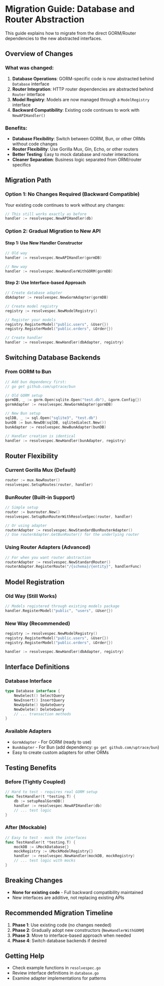 # Migration Guide: Database and Router Abstraction

This guide explains how to migrate from the direct GORM/Router dependencies to the new abstracted interfaces.

## Overview of Changes

### What was changed:
1. **Database Operations**: GORM-specific code is now abstracted behind `Database` interface
2. **Router Integration**: HTTP router dependencies are abstracted behind `Router` interface  
3. **Model Registry**: Models are now managed through a `ModelRegistry` interface
4. **Backward Compatibility**: Existing code continues to work with `NewAPIHandler()`

### Benefits:
- **Database Flexibility**: Switch between GORM, Bun, or other ORMs without code changes
- **Router Flexibility**: Use Gorilla Mux, Gin, Echo, or other routers
- **Better Testing**: Easy to mock database and router interactions
- **Cleaner Separation**: Business logic separated from ORM/router specifics

## Migration Path

### Option 1: No Changes Required (Backward Compatible)
Your existing code continues to work without any changes:

```go
// This still works exactly as before
handler := resolvespec.NewAPIHandler(db)
```

### Option 2: Gradual Migration to New API

#### Step 1: Use New Handler Constructor
```go
// Old way
handler := resolvespec.NewAPIHandler(gormDB)

// New way  
handler := resolvespec.NewHandlerWithGORM(gormDB)
```

#### Step 2: Use Interface-based Approach
```go
// Create database adapter
dbAdapter := resolvespec.NewGormAdapter(gormDB)

// Create model registry
registry := resolvespec.NewModelRegistry()

// Register your models
registry.RegisterModel("public.users", &User{})
registry.RegisterModel("public.orders", &Order{})

// Create handler
handler := resolvespec.NewHandler(dbAdapter, registry)
```

## Switching Database Backends

### From GORM to Bun
```go
// Add bun dependency first:
// go get github.com/uptrace/bun

// Old GORM setup
gormDB, _ := gorm.Open(sqlite.Open("test.db"), &gorm.Config{})
gormAdapter := resolvespec.NewGormAdapter(gormDB)

// New Bun setup  
sqlDB, _ := sql.Open("sqlite3", "test.db")
bunDB := bun.NewDB(sqlDB, sqlitedialect.New())
bunAdapter := resolvespec.NewBunAdapter(bunDB)

// Handler creation is identical
handler := resolvespec.NewHandler(bunAdapter, registry)
```

## Router Flexibility

### Current Gorilla Mux (Default)
```go
router := mux.NewRouter()
resolvespec.SetupRoutes(router, handler)
```

### BunRouter (Built-in Support)
```go
// Simple setup
router := bunrouter.New()
resolvespec.SetupBunRouterWithResolveSpec(router, handler)

// Or using adapter
routerAdapter := resolvespec.NewStandardBunRouterAdapter()
// Use routerAdapter.GetBunRouter() for the underlying router
```

### Using Router Adapters (Advanced)
```go
// For when you want router abstraction
routerAdapter := resolvespec.NewStandardRouter()
routerAdapter.RegisterRoute("/{schema}/{entity}", handlerFunc)
```

## Model Registration

### Old Way (Still Works)
```go
// Models registered through existing models package
handler.RegisterModel("public", "users", &User{})
```

### New Way (Recommended)
```go
registry := resolvespec.NewModelRegistry()
registry.RegisterModel("public.users", &User{})
registry.RegisterModel("public.orders", &Order{})

handler := resolvespec.NewHandler(dbAdapter, registry)
```

## Interface Definitions

### Database Interface
```go
type Database interface {
    NewSelect() SelectQuery
    NewInsert() InsertQuery  
    NewUpdate() UpdateQuery
    NewDelete() DeleteQuery
    // ... transaction methods
}
```

### Available Adapters
- `GormAdapter` - For GORM (ready to use)
- `BunAdapter` - For Bun (add dependency: `go get github.com/uptrace/bun`)
- Easy to create custom adapters for other ORMs

## Testing Benefits

### Before (Tightly Coupled)
```go
// Hard to test - requires real GORM setup
func TestHandler(t *testing.T) {
    db := setupRealGormDB()
    handler := resolvespec.NewAPIHandler(db)
    // ... test logic
}
```

### After (Mockable)
```go
// Easy to test - mock the interfaces
func TestHandler(t *testing.T) {
    mockDB := &MockDatabase{}
    mockRegistry := &MockModelRegistry{}
    handler := resolvespec.NewHandler(mockDB, mockRegistry)
    // ... test logic with mocks
}
```

## Breaking Changes
- **None for existing code** - Full backward compatibility maintained
- New interfaces are additive, not replacing existing APIs

## Recommended Migration Timeline
1. **Phase 1**: Use existing code (no changes needed)
2. **Phase 2**: Gradually adopt new constructors (`NewHandlerWithGORM`)
3. **Phase 3**: Move to interface-based approach when needed
4. **Phase 4**: Switch database backends if desired

## Getting Help
- Check example functions in `resolvespec.go`
- Review interface definitions in `database.go`
- Examine adapter implementations for patterns